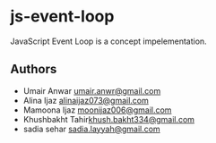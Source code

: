 # js-event-loop
JavaScript Event Loop is a concept impelementation.


## Authors
- Umair Anwar <umair.anwr@gmail.com>
- Alina Ijaz <alinaijaz073@gmail.com>
- Mamoona Ijaz <moonijaz006@gmail.com>
- Khushbakht Tahir<khush.bakht334@gmail.com>
- sadia sehar <sadia.layyah@gmail.com>
